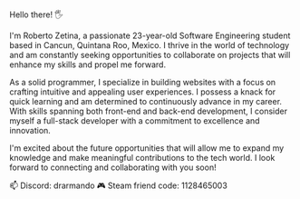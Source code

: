Hello there! 🖐

I'm Roberto Zetina, a passionate 23-year-old Software Engineering student based in Cancun, Quintana Roo, Mexico. I thrive in the world of technology and am constantly seeking opportunities to collaborate on projects that will enhance my skills and propel me forward.

As a solid programmer, I specialize in building websites with a focus on crafting intuitive and appealing user experiences. I possess a knack for quick learning and am determined to continuously advance in my career. With skills spanning both front-end and back-end development, I consider myself a full-stack developer with a commitment to excellence and innovation.

I'm excited about the future opportunities that will allow me to expand my knowledge and make meaningful contributions to the tech world. I look forward to connecting and collaborating with you soon!

 📫 Discord: drarmando
   🎮  Steam friend code: 1128465003
